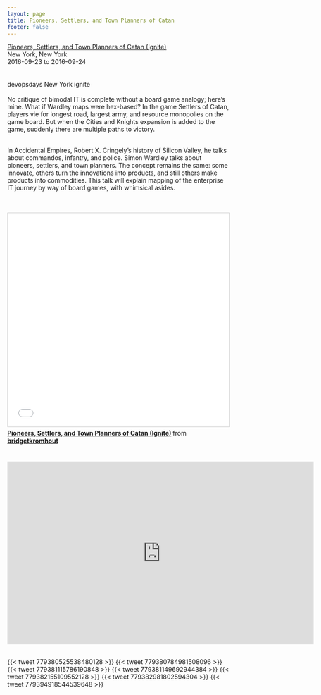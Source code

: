 ```yaml
---
layout: page
title: Pioneers, Settlers, and Town Planners of Catan
footer: false
---
```


<div class="views-field views-field-nothing">        <span class="field-content views-field-field-details"><a href="http://www.devopsdays.org/events/2016-newyork/program/bridget-kromhout/">Pioneers, Settlers, and Town Planners of Catan (Ignite)</a><br>New York, New York<br><span class="date-display-start">2016-09-23</span> to <span class="date-display-end">2016-09-24</span></span></div>

<br>
<br>
devopsdays New York ignite
<br>
<br>
No critique of bimodal IT is complete without a board game analogy; here’s mine. What if Wardley maps were hex-based? In the game Settlers of Catan, players vie for longest road, largest army, and resource monopolies on the game board. But when the Cities and Knights expansion is added to the game, suddenly there are multiple paths to victory.
<br>
<br>

In Accidental Empires, Robert X. Cringely’s history of Silicon Valley, he talks about commandos, infantry, and police. Simon Wardley talks about pioneers, settlers, and town planners. The concept remains the same: some innovate, others turn the innovations into products, and still others make products into commodities. This talk will explain mapping of the enterprise IT journey by way of board games, with whimsical asides.

<br>

<br>
<iframe src="//www.slideshare.net/slideshow/embed_code/key/22hiYja4sexpYX" width="595" height="485" frameborder="0" marginwidth="0" marginheight="0" scrolling="no" style="border:1px solid #CCC; border-width:1px; margin-bottom:5px; max-width: 100%;" allowfullscreen> </iframe> <div style="margin-bottom:5px"> <strong> <a href="//www.slideshare.net/bridgetkromhout/pioneers-settlers-and-town-planners-of-catan-s1p-ignite" title="Pioneers, Settlers, and Town Planners of Catan (Ignite)" target="_blank">Pioneers, Settlers, and Town Planners of Catan (Ignite)</a> </strong> from <strong><a target="_blank" href="//www.slideshare.net/bridgetkromhout">bridgetkromhout</a></strong> </div>
<br>
<br>

<iframe width="696" height="415" src="https://www.youtube.com/embed/bLVFc1kXjbQ" frameborder="0" allowfullscreen></iframe>
<br>
<br>


{{< tweet 779380525538480128 >}}
{{< tweet 779380784981508096 >}}
{{< tweet 779381115786190848 >}}
{{< tweet 779381149692944384 >}}
{{< tweet 779382155109552128 >}}
{{< tweet 779382981802594304 >}}
{{< tweet 779394918544539648 >}}
